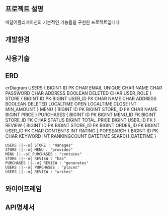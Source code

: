 ## 프로젝트 설명
배달어플리케이션의 기본적인 기능들을 구현한 프로젝트입니다

## 개발환경


## 사용기술


## ERD


erDiagram
    USERS {
        BIGINT ID PK
        CHAR EMAIL UNIQUE
        CHAR NAME
        CHAR PASSWORD
        CHAR ADDRESS
        BOOLEAN DELETED
        CHAR USER_ROLE
    }
    STORE {
        BIGINT ID PK
        BIGINT USER_ID FK
        CHAR NAME
        CHAR ADDRESS
        BOOLEAN DELETED
        LOCALTIME OPEN
        LOCALTIME CLOSE
        INT MIN_AMOUNT
    }
    MENU {
        BIGINT ID PK
        BIGINT STORE_ID FK
        CHAR NAME
        BIGINT PRICE
    }
    PURCHASES {
        BIGINT ID PK
        BIGINT MENU_ID FK
        BIGINT STORE_ID FK
        CHAR STATUS
        BIGINT TOTAL_PRICE
        BIGINT USER_ID FK
    }
    REVIEW {
        BIGINT ID PK
        BIGINT STORE_ID FK
        BIGINT ORDER_ID FK
        BIGINT USER_ID FK
        CHAR CONTENTS
        INT RATING
    }
    POPSEARCH {
        BIGINT ID PK
        CHAR KEYWORD
        INT RANKINGCOUNT
        DATETIME SEARCH_DATETIME
    }

    USERS ||--o{ STORE : "manages"
    STORE ||--o{ MENU : "provides"
    MENU ||--o{ PURCHASES : "contains"
    STORE ||--o{ REVIEW : "has"
    PURCHASES ||--o{ REVIEW : "generates"
    USERS ||--o{ PURCHASES : "places"
    USERS ||--o{ REVIEW : "writes"


## 와이어프레임


## API명세서

